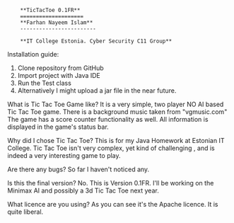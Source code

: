         **TicTacToe 0.1FR**
        ====================
        **Farhan Nayeem Islam**
        ------------------------

        **IT College Estonia. Cyber Security C11 Group**

Installation guide:
1. Clone repository from GitHub
2. Import project with Java IDE
3. Run the Test class
4. Alternatively I might upload a jar file in the near future.

What is Tic Tac Toe Game like?
It is a very simple, two player NO AI based Tic Tac Toe game. There is a background music taken from "vgmusic.com"
The game has a score counter functionality as well. All information is displayed in the game's status bar.

Why did I chose Tic Tac Toe?
This is for my Java Homework at Estonian IT College. Tic Tac Toe isn't very complex, yet kind of challenging , and
is indeed a very interesting game to play.

Are there any bugs?
So far I haven't noticed any.

Is this the final version?
No. This is Version 0.1FR. I'll be working on the Minimax AI and possibly a 3d Tic Tac Toe next year.

What licence are you using?
As you can see it's the Apache licence. It is quite liberal.


